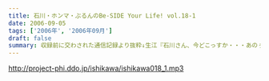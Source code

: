 ```yaml
---
title: 石川・ホンマ・ぶるんのBe-SIDE Your Life! vol.18-1
date: 2006-09-05
tags: ['2006年', '2006年09月']
draft: false
summary: 収録前に交わされた通信記録より抜粋↓生江『石川さん、今どこっすか・・・あのぅ〜〜』石川『生江．．．おまえの言わんとしていることはワカッテイル．．．』生江『そうですか．．．ちなみにメガネの二人はまだこのことを知りません．．．』石川『そうか。。。とりあえずオレの到着を待て！』緊急の様相でビッグバイクを一路有楽町へ走らせる石川．．．そして〜〜〜〜〜いつもどおり、軽く遅刻気味に開始されたビーサイ収録。本日のオープニングは、有楽町を襲った極々プライベートなお話に戦慄を覚えた三十♂たちの挽歌である。内容的には、ある意味雑誌「AERA」によく特集されているような状況がここにはある。メガネコンビは、石川元帥から発せられるサプライズ発言に抗うことなくサプライズするのであった・・・NAMAE
---
```


http://project-phi.ddo.jp/ishikawa/ishikawa018_1.mp3
